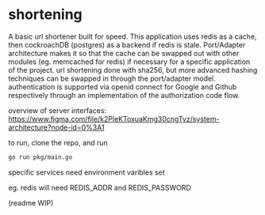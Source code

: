# shortening
A basic url shortener built for speed. This application uses redis as a cache, then cockroachDB (postgres) as a backend if redis is stale. Port/Adapter architecture makes it so that the cache can be swapped out with other modules (eg. memcached for redis) if necessary for a specific application of the project. url shortening done with sha256, but more advanced hashing techniques can be swapped in through the port/adapter model. authentication is supported via openid connect for Google and Github respectively through an implementation of the authorization code flow. 

overview of server interfaces: https://www.figma.com/file/k2PleKToxuaKmg30cngTyz/system-architecture?node-id=0%3A1


to run, clone the repo, and run 
```bash
go run pkg/main.go
```
specific services need environment varibles set

eg. redis will need REDIS_ADDR and REDIS_PASSWORD

(readme WIP)

